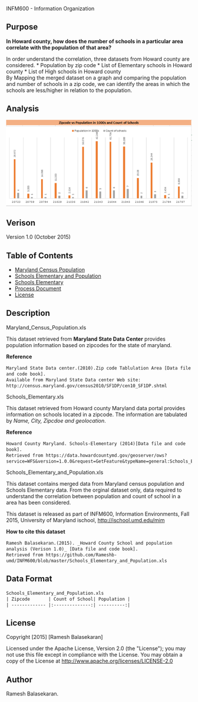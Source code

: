 INFM600 - Information Organization

Purpose
----------

**In Howard county, how does the number of schools in a particular area correlate with the population of that area?**

In order understand the correlation, three datasets from Howard county are considered.
    * Population by zip code
    * List of Elementary schools in Howard county
    * List of High schools in Howard county    
By Mapping the merged dataset on a graph and comparing the population and number of schools in a zip code, we can identify the areas
in which the schools are less/higher in relation to the population.

Analysis
------------- 
![Analysis of processed data](https://raw.githubusercontent.com/Rameshb-umd/INFM600/master/Result.PNG "Result")

Verison
-------------
Version 1.0 (October 2015)

Table of Contents
-------------

* [Maryland Census Population](https://github.com/Rameshb-umd/INFM600/blob/master/Maryland_Census_Population.xls)
* [Schools Elementary and Population](https://github.com/Rameshb-umd/INFM600/blob/master/Schools_Elementary_and_Population.xls)
* [Schools Elementary](https://github.com/Rameshb-umd/INFM600/blob/master/Schools_Elementary.xls)
* [Process Document](https://github.com/Rameshb-umd/INFM600/blob/master/ProcessDocument.pdf)
* [License](https://github.com/Rameshb-umd/INFM600/blob/master/LICENSE)

Description
------------

Maryland_Census_Population.xls 

This dataset retrieved from **Maryland State Data Center** provides population information based on zipcodes for the state of maryland.

**Reference**
```
Maryland State Data center.(2010).Zip code Tablulation Area [Data file and code book]. 
Available from Maryland State Data center Web site: http://census.maryland.gov/census2010/SF1DP/cen10_SF1DP.shtml
```
Schools_Elementary.xls
    
This dataset retrieved from Howard county Maryland data portal provides information on schools located in a zipcode.
The information are tabulated by *Name, City, Zipcdoe and geolocation*.

**Reference**
```
Howard County Maryland. Schools-Elementary (2014)[Data file and code book]. 
Retrieved from https://data.howardcountymd.gov/geoserver/ows? 
service=WFS&version=1.0.0&request=GetFeature&typeName=general:Schools_Elementary&outputFormat=csv
```

Schools_Elementary_and_Population.xls

This dataset contains merged data from Maryland census population and Schools Elementary data.
From the orginal dataset only, data required to understand the correlation between population and count of school in a area
has been considered.

This dataset is released as part of INFM600, Information Environments, Fall 2015, University of Maryland ischool, http://ischool.umd.edu/mim

**How to cite this dataset**
```
Ramesh Balasekaran.(2015). _Howard County School and population analysis (Verison 1.0)_ [Data file and code book].
Retrieved from https://github.com/Rameshb-umd/INFM600/blob/master/Schools_Elementary_and_Population.xls
```


Data Format
-----------
    Schools_Elementary_and_Population.xls
    | Zipcode       | Count of School| Population |
    | ------------- |:--------------:| ----------:|

License
-----------
Copyright [2015] [Ramesh Balasekaran]

Licensed under the Apache License, Version 2.0 (the "License");
you may not use this file except in compliance with the License.
You may obtain a copy of the License at http://www.apache.org/licenses/LICENSE-2.0

Author
----------
Ramesh Balasekaran.